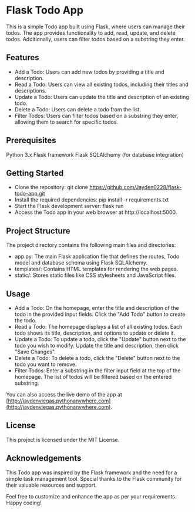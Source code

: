 # Flask Todo App

This is a simple Todo app built using Flask, where users can manage their todos. The app provides functionality to add, read, update, and delete todos. Additionally, users can filter todos based on a substring they enter.



## Features

- Add a Todo: Users can add new todos by providing a title and description.
- Read a Todo: Users can view all existing todos, including their titles and descriptions.
- Update a Todo: Users can update the title and description of an existing todo.
- Delete a Todo: Users can delete a todo from the list.
- Filter Todos: Users can filter todos based on a substring they enter, allowing them to search for specific todos.

## Prerequisites

Python 3.x
Flask framework
Flask SQLAlchemy (for database integration)

## Getting Started

- Clone the repository: git clone https://github.com/Jayden0228/flask-todo-app.git
- Install the required dependencies: pip install -r requirements.txt
- Start the Flask development server: flask run
- Access the Todo app in your web browser at http://localhost:5000.

## Project Structure

The project directory contains the following main files and directories:
- app.py: The main Flask application file that defines the routes, Todo model and database schema using Flask SQLAlchemy.
- templates/: Contains HTML templates for rendering the web pages.
- static/: Stores static files like CSS stylesheets and JavaScript files.

## Usage

- Add a Todo: On the homepage, enter the title and description of the todo in the provided input fields. Click the "Add Todo" button to create the todo.
- Read a Todo: The homepage displays a list of all existing todos. Each todo shows its title, description, and options to update or delete it.
- Update a Todo: To update a todo, click the "Update" button next to the todo you wish to modify. Update the title and description, then click "Save Changes".
- Delete a Todo: To delete a todo, click the "Delete" button next to the todo you want to remove.
- Filter Todos: Enter a substring in the filter input field at the top of the homepage. The list of todos will be filtered based on the entered substring.

You can also access the live demo of the app at [http://jaydenviegas.pythonanywhere.com](http://jaydenviegas.pythonanywhere.com).

## License

This project is licensed under the MIT License.

## Acknowledgements

This Todo app was inspired by the Flask framework and the need for a simple task management tool. Special thanks to the Flask community for their valuable resources and support.

Feel free to customize and enhance the app as per your requirements. Happy coding!
